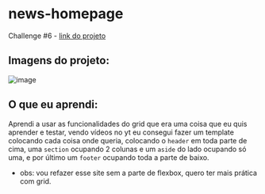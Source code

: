 # news-homepage
Challenge #6 - [link do projeto](https://anderson-fndz.github.io/news-homepage/)

## Imagens do projeto:
![image](https://github.com/anderson-fndz/news-homepage/assets/103613700/295db8b2-3a3d-4975-b4da-22720348a0fa)


## O que eu aprendi:
Aprendi a usar as funcionalidades do grid que era uma coisa que eu quis aprender e testar, vendo vídeos no yt eu consegui fazer um template colocando cada coisa onde queria, colocando o `header` em toda parte de cima, uma `section` ocupando 2 colunas e um `aside` do lado ocupando só uma, e por último um `footer` ocupando toda a parte de baixo.
-  obs: vou refazer esse site sem a parte de flexbox, quero ter mais prática com grid.
